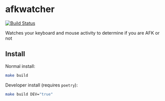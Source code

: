 afkwatcher
==========

[![Build Status](https://travis-ci.org/ActivityWatch/aw-watcher-afk.svg?branch=master)](https://travis-ci.org/ActivityWatch/aw-watcher-afk)

Watches your keyboard and mouse activity to determine if you are AFK or not 


## Install

<!-- TODO: Since the installation process is the same for all watchers, it would be nice to keep the information in one place: the docs -->

Normal install:

```sh
make build
```

Developer install (requires `poetry`):

```sh
make build DEV="true"
```
